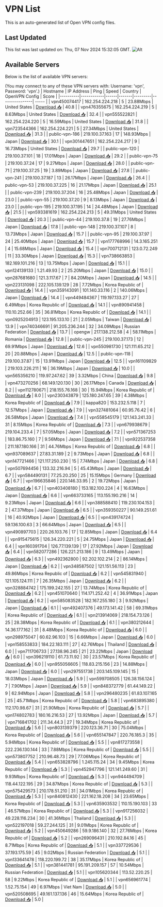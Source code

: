 # VPN List

This is an auto-generated list of Open VPN config files.

## Last Updated

This list was last updated on: Thu, 07 Nov 2024 15:32:05 GMT.
![Alt](https://repobeats.axiom.co/api/embed/186b98318ef1479477931607c1ad7d823f12451f.svg "Repobeats analytics image")

## Available Servers

Below is the list of available VPN servers:

(You may connect to any of these VPN servers with: Username: 'vpn', Password: 'vpn'.)
| Hostname | IP Address | Ping | Speed | Country | OpenVPN Config | Score |
|----------|------------|------|-------|---------|----------------| ----- |
| vpn450074417 | 162.254.224.218 | 5 | 23.88Mbps | United States | [Download 📥](./configs/server_0_US.ovpn) | 40.8 |
| vpn476355675 | 162.254.224.219 | 5 | 8.63Mbps | United States | [Download 📥](./configs/server_1_US.ovpn) | 32.4 |
| vpn555522821 | 162.254.224.220 | 5 | 16.59Mbps | United States | [Download 📥](./configs/server_2_US.ovpn) | 31.8 |
| vpn723544366 | 162.254.224.221 | 5 | 27.34Mbps | United States | [Download 📥](./configs/server_3_US.ovpn) | 31.3 |
| public-vpn-186 | 219.100.37.163 | 17 | 148.93Mbps | Japan | [Download 📥](./configs/server_4_JP.ovpn) | 30.1 |
| vpn301447651 | 162.254.224.217 | 9 | 16.73Mbps | United States | [Download 📥](./configs/server_5_US.ovpn) | 29.7 |
| public-vpn-120 | 219.100.37.101 | 18 | 17.01Mbps | Japan | [Download 📥](./configs/server_6_JP.ovpn) | 29.2 |
| public-vpn-75 | 219.100.37.24 | 17 | 9.27Mbps | Japan | [Download 📥](./configs/server_7_JP.ovpn) | 28.0 |
| public-vpn-71 | 219.100.37.25 | 19 | 3.89Mbps | Japan | [Download 📥](./configs/server_8_JP.ovpn) | 27.8 |
| public-vpn-241 | 219.100.37.187 | 13 | 26.17Mbps | Japan | [Download 📥](./configs/server_9_JP.ovpn) | 26.4 |
| public-vpn-53 | 219.100.37.225 | 16 | 21.17Mbps | Japan | [Download 📥](./configs/server_10_JP.ovpn) | 25.1 |
| public-vpn-239 | 219.100.37.204 | 16 | 25.48Mbps | Japan | [Download 📥](./configs/server_11_JP.ovpn) | 23.0 |
| public-vpn-55 | 219.100.37.20 | 9 | 8.13Mbps | Japan | [Download 📥](./configs/server_12_JP.ovpn) | 23.0 |
| public-vpn-195 | 219.100.37.195 | 14 | 24.48Mbps | Japan | [Download 📥](./configs/server_13_JP.ovpn) | 21.5 |
| vpn593381619 | 162.254.224.213 | 5 | 49.31Mbps | United States | [Download 📥](./configs/server_14_US.ovpn) | 20.3 |
| public-vpn-44 | 219.100.37.8 | 19 | 27.76Mbps | Japan | [Download 📥](./configs/server_15_JP.ovpn) | 17.8 |
| public-vpn-148 | 219.100.37.107 | 8 | 13.73Mbps | Japan | [Download 📥](./configs/server_16_JP.ovpn) | 15.7 |
| public-vpn-95 | 219.100.37.97 | 24 | 25.40Mbps | Japan | [Download 📥](./configs/server_17_JP.ovpn) | 15.7 |
| vpn177768996 | 14.3.165.251 | 4 | 15.68Mbps | Japan | [Download 📥](./configs/server_18_JP.ovpn) | 15.4 |
| vpn700712131 | 123.0.72.249 | 11 | 33.30Mbps | Japan | [Download 📥](./configs/server_19_JP.ovpn) | 15.3 |
| vpn738663853 | 182.169.101.216 | 13 | 13.75Mbps | Japan | [Download 📥](./configs/server_20_JP.ovpn) | 15.1 |
| vpn124139133 | 1.21.49.93 | 2 | 25.20Mbps | Japan | [Download 📥](./configs/server_21_JP.ovpn) | 15.0 |
| vpn287681680 | 121.3.117.67 | 7 | 84.20Mbps | Japan | [Download 📥](./configs/server_22_JP.ovpn) | 14.5 |
| vpn223131098 | 222.105.139.129 | 28 | 7.72Mbps | Korea Republic of | [Download 📥](./configs/server_23_KR.ovpn) | 14.4 |
| vpn359143091 | 101.140.33.116 | 2 | 140.06Mbps | Japan | [Download 📥](./configs/server_24_JP.ovpn) | 14.4 |
| vpn449484367 | 119.197.133.27 | 27 | 6.49Mbps | Korea Republic of | [Download 📥](./configs/server_25_KR.ovpn) | 14.1 |
| vpn890941458 | 110.10.252.66 | 35 | 36.81Mbps | Korea Republic of | [Download 📥](./configs/server_26_KR.ovpn) | 14.1 |
| vpn0925204913 | 123.195.133.10 | 21 | 2.05Mbps | Taiwan | [Download 📥](./configs/server_27_TW.ovpn) | 13.9 |
| vpn740346691 | 91.205.236.244 | 32 | 34.09Mbps | Russian Federation | [Download 📥](./configs/server_28_RU.ovpn) | 13.7 |
| opengw | 217.138.212.58 | 4 | 58.11Mbps | Romania | [Download 📥](./configs/server_29_RO.ovpn) | 12.8 |
| public-vpn-245 | 219.100.37.173 | 12 | 69.91Mbps | Japan | [Download 📥](./configs/server_30_JP.ovpn) | 12.6 |
| vpn550981730 | 121.111.65.212 | 20 | 20.88Mbps | Japan | [Download 📥](./configs/server_31_JP.ovpn) | 12.5 |
| public-vpn-118 | 219.100.37.87 | 15 | 13.91Mbps | Japan | [Download 📥](./configs/server_32_JP.ovpn) | 12.5 |
| vpn161109829 | 219.103.226.211 | 16 | 36.19Mbps | Japan | [Download 📥](./configs/server_33_JP.ovpn) | 10.0 |
| vpn565356210 | 119.97.247.62 | 39 | 3.32Mbps | China | [Download 📥](./configs/server_34_CN.ovpn) | 9.8 |
| vpn473270256 | 68.149.120.130 | 30 | 26.17Mbps | Canada | [Download 📥](./configs/server_35_CA.ovpn) | 8.2 |
| vpn112780671 | 218.155.76.168 | 30 | 15.94Mbps | Korea Republic of | [Download 📥](./configs/server_36_KR.ovpn) | 8.0 |
| vpn230343879 | 125.180.247.65 | 39 | 4.38Mbps | Korea Republic of | [Download 📥](./configs/server_37_KR.ovpn) | 7.9 |
| kappa820 | 153.232.5.118 | 7 | 12.57Mbps | Japan | [Download 📥](./configs/server_38_JP.ovpn) | 7.9 |
| vpn327481064 | 60.95.76.42 | 6 | 26.58Mbps | Japan | [Download 📥](./configs/server_39_JP.ovpn) | 7.4 |
| vpn558545179 | 121.143.241.33 | 31 | 8.15Mbps | Korea Republic of | [Download 📥](./configs/server_40_KR.ovpn) | 7.3 |
| vpn679938679 | 219.104.233.4 | 7 | 57.05Mbps | Japan | [Download 📥](./configs/server_41_JP.ovpn) | 7.2 |
| vpn571367253 | 183.86.75.160 | 7 | 9.56Mbps | Japan | [Download 📥](./configs/server_42_JP.ovpn) | 7.1 |
| vpn922537358 | 211.187.180.166 | 31 | 44.76Mbps | Korea Republic of | [Download 📥](./configs/server_43_KR.ovpn) | 6.8 |
| vpn937089637 | 27.83.31.189 | 2 | 9.73Mbps | Japan | [Download 📥](./configs/server_44_JP.ovpn) | 6.8 |
| vpn147721466 | 121.117.250.230 | 15 | 7.74Mbps | Japan | [Download 📥](./configs/server_45_JP.ovpn) | 6.8 |
| vpn507694456 | 133.32.216.94 | 5 | 45.43Mbps | Japan | [Download 📥](./configs/server_46_JP.ovpn) | 6.7 |
| vpn584490131 | 77.25.20.250 | 25 | 15.15Mbps | Germany | [Download 📥](./configs/server_47_DE.ovpn) | 6.7 |
| vpn196635846 | 220.146.33.95 | 2 | 19.72Mbps | Japan | [Download 📥](./configs/server_48_JP.ovpn) | 6.7 |
| vpn403408180 | 153.182.100.224 | 4 | 16.63Mbps | Japan | [Download 📥](./configs/server_49_JP.ovpn) | 6.6 |
| vpn663733165 | 113.155.190.216 | 14 | 9.23Mbps | Japan | [Download 📥](./configs/server_50_JP.ovpn) | 6.6 |
| vpn388588410 | 119.230.104.153 | 2 | 47.37Mbps | Japan | [Download 📥](./configs/server_51_JP.ovpn) | 6.5 |
| vpn359350227 | 90.149.251.61 | 16 | 40.92Mbps | Japan | [Download 📥](./configs/server_52_JP.ovpn) | 6.5 |
| vpn439174724 | 59.136.100.63 | 3 | 66.64Mbps | Japan | [Download 📥](./configs/server_53_JP.ovpn) | 6.5 |
| vpn490897703 | 220.26.103.76 | 17 | 12.85Mbps | Japan | [Download 📥](./configs/server_54_JP.ovpn) | 6.4 |
| vpn915475615 | 126.34.220.221 | 5 | 24.75Mbps | Japan | [Download 📥](./configs/server_55_JP.ovpn) | 6.4 |
| vpn160391704 | 126.77.139.139 | 17 | 27.92Mbps | Japan | [Download 📥](./configs/server_56_JP.ovpn) | 6.4 |
| vpn582077286 | 126.221.213.186 | 9 | 13.49Mbps | Japan | [Download 📥](./configs/server_57_JP.ovpn) | 6.3 |
| vpn492362800 | 92.202.102.214 | 2 | 86.14Mbps | Japan | [Download 📥](./configs/server_58_JP.ovpn) | 6.2 |
| vpn348587502 | 121.151.56.113 | 23 | 49.86Mbps | Korea Republic of | [Download 📥](./configs/server_59_KR.ovpn) | 6.2 |
| vpn545831940 | 121.105.124.111 | 7 | 26.35Mbps | Japan | [Download 📥](./configs/server_60_JP.ovpn) | 6.2 |
| vpn328884742 | 175.199.242.155 | 27 | 13.74Mbps | Korea Republic of | [Download 📥](./configs/server_61_KR.ovpn) | 6.2 |
| vpn451070640 | 114.171.252.42 | 4 | 36.91Mbps | Japan | [Download 📥](./configs/server_62_JP.ovpn) | 6.2 |
| vpn585083528 | 182.167.255.180 | 3 | 9.92Mbps | Japan | [Download 📥](./configs/server_63_JP.ovpn) | 6.1 |
| vpn492407376 | 49.173.141.42 | 58 | 69.31Mbps | Korea Republic of | [Download 📥](./configs/server_64_KR.ovpn) | 6.1 |
| vpn213914069 | 218.154.73.126 | 25 | 28.38Mbps | Korea Republic of | [Download 📥](./configs/server_65_KR.ovpn) | 6.1 |
| vpn380212644 | 14.36.177.162 | 31 | 8.48Mbps | Korea Republic of | [Download 📥](./configs/server_66_KR.ovpn) | 6.0 |
| vpn298975047 | 60.62.96.103 | 15 | 6.66Mbps | Japan | [Download 📥](./configs/server_67_JP.ovpn) | 6.0 |
| vpn158553833 | 184.22.183.111 | 27 | 42.76Mbps | Thailand | [Download 📥](./configs/server_68_TH.ovpn) | 6.0 |
| vpn711706733 | 27.138.96.245 | 21 | 23.22Mbps | Japan | [Download 📥](./configs/server_69_JP.ovpn) | 6.0 |
| vpn396219110 | 61.73.11.92 | 30 | 23.57Mbps | Korea Republic of | [Download 📥](./configs/server_70_KR.ovpn) | 6.0 |
| vpn955056605 | 118.83.215.156 | 23 | 14.88Mbps | Japan | [Download 📥](./configs/server_71_JP.ovpn) | 6.0 |
| vpn297551738 | 203.145.109.145 | 15 | 18.03Mbps | Japan | [Download 📥](./configs/server_72_JP.ovpn) | 5.9 |
| vpn599708505 | 126.38.156.124 | 7 | 7.90Mbps | Japan | [Download 📥](./configs/server_73_JP.ovpn) | 5.9 |
| vpn848372779 | 61.44.149.22 | 9 | 62.94Mbps | Japan | [Download 📥](./configs/server_74_JP.ovpn) | 5.8 |
| vpn296480235 | 61.83.107.165 | 25 | 45.71Mbps | Korea Republic of | [Download 📥](./configs/server_75_KR.ovpn) | 5.8 |
| vpn683895380 | 112.170.98.67 | 31 | 21.90Mbps | Korea Republic of | [Download 📥](./configs/server_76_KR.ovpn) | 5.7 |
| vpn174802783 | 180.16.216.53 | 27 | 13.92Mbps | Japan | [Download 📥](./configs/server_77_JP.ovpn) | 5.7 |
| vpn716841702 | 211.34.44.3 | 27 | 19.34Mbps | Korea Republic of | [Download 📥](./configs/server_78_KR.ovpn) | 5.6 |
| vpn803139379 | 220.123.36.71 | 30 | 75.04Mbps | Korea Republic of | [Download 📥](./configs/server_79_KR.ovpn) | 5.6 |
| vpn655147847 | 220.76.185.3 | 35 | 5.94Mbps | Korea Republic of | [Download 📥](./configs/server_80_KR.ovpn) | 5.5 |
| vpn817273558 | 222.236.130.144 | 33 | 7.88Mbps | Korea Republic of | [Download 📥](./configs/server_81_KR.ovpn) | 5.5 |
| vpn573807752 | 210.96.48.73 | 29 | 77.06Mbps | Korea Republic of | [Download 📥](./configs/server_82_KR.ovpn) | 5.4 |
| vpn653828796 | 1.245.115.24 | 34 | 9.45Mbps | Korea Republic of | [Download 📥](./configs/server_83_KR.ovpn) | 5.3 |
| vpn452947796 | 121.141.249.60 | 31 | 9.93Mbps | Korea Republic of | [Download 📥](./configs/server_84_KR.ovpn) | 5.3 |
| vpn944494709 | 118.44.122.195 | 29 | 34.87Mbps | Korea Republic of | [Download 📥](./configs/server_85_KR.ovpn) | 5.3 |
| vpn575429573 | 210.178.51.210 | 31 | 34.01Mbps | Korea Republic of | [Download 📥](./configs/server_86_KR.ovpn) | 5.3 |
| vpn840812430 | 221.162.18.208 | 34 | 23.65Mbps | Korea Republic of | [Download 📥](./configs/server_87_KR.ovpn) | 5.3 |
| vpn635903532 | 110.15.190.103 | 33 | 46.57Mbps | Korea Republic of | [Download 📥](./configs/server_88_KR.ovpn) | 5.3 |
| vpn917256032 | 49.228.116.234 | 30 | 41.36Mbps | Thailand | [Download 📥](./configs/server_89_TH.ovpn) | 5.3 |
| vpn522197018 | 59.27.244.125 | 31 | 9.01Mbps | Korea Republic of | [Download 📥](./configs/server_90_KR.ovpn) | 5.2 |
| vpn450649286 | 59.9.186.140 | 32 | 27.76Mbps | Korea Republic of | [Download 📥](./configs/server_91_KR.ovpn) | 5.2 |
| vpn269096431 | 210.192.84.16 | 45 | 8.71Mbps | Korea Republic of | [Download 📥](./configs/server_92_KR.ovpn) | 5.1 |
| vpn337729536 | 37.193.175.59 | 45 | 9.02Mbps | Russian Federation | [Download 📥](./configs/server_93_RU.ovpn) | 5.1 |
| vpn133641478 | 118.220.199.72 | 38 | 35.17Mbps | Korea Republic of | [Download 📥](./configs/server_94_KR.ovpn) | 5.1 |
| vpn381441781 | 95.191.209.157 | 57 | 10.54Mbps | Russian Federation | [Download 📥](./configs/server_95_RU.ovpn) | 5.1 |
| vpn105620344 | 113.52.220.25 | 58 | 9.22Mbps | Korea Republic of | [Download 📥](./configs/server_96_KR.ovpn) | 5.1 |
| vpn656961774 | 1.52.75.154 | 49 | 6.97Mbps | Viet Nam | [Download 📥](./configs/server_97_VN.ovpn) | 5.0 |
| vpn520508695 | 49.161.137.136 | 46 | 15.64Mbps | Korea Republic of | [Download 📥](./configs/server_98_KR.ovpn) | 5.0 |
